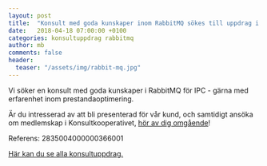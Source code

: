 ```yaml
---
layout: post
title:  "Konsult med goda kunskaper inom RabbitMQ sökes till uppdrag i Göteborg"
date:   2018-04-18 07:00:00 +0100
categories: konsultuppdrag rabbitmq
author: mb
comments: false
header:
  teaser: "/assets/img/rabbit-mq.jpg"
---
```

Vi söker en konsult med goda kunskaper i RabbitMQ för IPC - gärna med erfarenhet inom prestandaoptimering.

Är du intresserad av att bli presenterad för vår kund, och samtidigt ansöka om medlemskap i Konsultkooperativet, [hör av dig omgående](https://konsult.coop/contact)!

Referens: 2835004000000366001

[Här kan du se alla konsultuppdrag.](/blog/konsultuppdrag/)

<script type="application/ld+json"> {
  "@context" : "http://schema.org/",
  "@type" : "JobPosting",
  "title" : "Konsult med goda kunskaper inom RabbitMQ sökes till uppdrag i Göteborg",
  "description" : "<p>Vi har fått en förfrågan på ett konsultuppdrag för en senior .NET-konsult som vi ej kan tillsätta med någon befintlig medlem. Är du intresserad av att bli presenterad för vår kund, och samtidigt ansöka om medlemskap i Konsultkooperativet, <a href='https://konsult.coop/contact'>hör av dig omgående</a>!Vi söker en konsult med goda kunskaper i RabbitMQ för IPC - gärna med erfarenhet inom prestandaoptimering.</p>
  <p><a href='https://konsult.coop/blog/konsultuppdrag/'>Här kan du se alla konsultuppdrag.</a></p>",
  "identifier": {
    "@type": "PropertyValue",
    "name": "Konsultkooperativet",
    "value": "2835004000000366001"
  },
  "datePosted" : "2018-04-18",
  "validThrough" : "2018-07-18T00:00",
  "employmentType" : "CONTRACTOR",
  "hiringOrganization" : {
    "@type" : "Organization",
    "name" : "Konsultkooperativet",
    "sameAs" : "https://konsult.coop",
    "logo" : "https://konsult.coop/img/coop_orange-300x126.png"
  },
  "jobLocation" : {
    "@type" : "Place",
    "address" : {
      "@type" : "PostalAddress",
      "streetAddress" : "Kungsgatan 4",
      "postalCode" : "411 19",
      "addressRegion": "NA",
      "addressLocality" : "Göteborg",
      "addressCountry": "SE"
    }
  }
}
</script>
